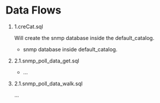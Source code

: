 
# Data Flows

1. 1.creCat.sql

    Will create the snmp database inside the default_catalog.

    - snmp database inside default_catalog.


2. 2.1.snmp_poll_data_get.sql

    - ...
  
3. 2.1.snmp_poll_data_walk.sql

    ...